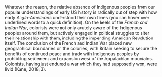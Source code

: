 Whatever the reason, the relative absence of Indigenous peoples from our popular understandings of early US history is radically out of step with how early _Anglo-Americans_ understood their own times (you can hover over underlined words to a quick definition). On the heels of the _French and Indian War_, colonists were not only acutely aware of the Indigenous peoples around them, but actively engaged in political struggles to alter their relationship with them, including the impending American Revolution itself. The conclusion of the French and Indian War placed new geographical boundaries on the colonies, with Britain seeking to secure the benefits of continued peace and trade with Indigenous peoples by prohibiting settlement and expansion west of the Appalachian mountains. Colonists, having just endured a war which they had supposedly won, were livid (Kane, 2018; 3).
